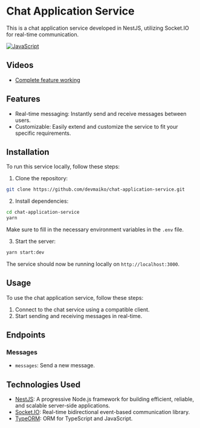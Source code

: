 # Chat Application Service

This is a chat application service developed in NestJS, utilizing Socket.IO for real-time communication.

[![JavaScript](https://skillicons.dev/icons?i=typescript,nodejs,nestjs,git)](https://skillicons.dev)

## Videos
- [Complete feature working](https://drive.google.com/file/d/1dRgm9pgoc5Z0EpjQZRDL7AEHyzAxesD-/view?usp=sharing)

## Features

- Real-time messaging: Instantly send and receive messages between users.
- Customizable: Easily extend and customize the service to fit your specific requirements.

## Installation

To run this service locally, follow these steps:

1. Clone the repository:

```bash
git clone https://github.com/devmaiko/chat-application-service.git
```

2. Install dependencies:

```bash
cd chat-application-service
yarn
```

Make sure to fill in the necessary environment variables in the `.env` file.

3. Start the server:

```bash
yarn start:dev
```

The service should now be running locally on `http://localhost:3000`.

## Usage

To use the chat application service, follow these steps:

1. Connect to the chat service using a compatible client.
2. Start sending and receiving messages in real-time.

## Endpoints

### Messages

- `messages`: Send a new message.

## Technologies Used

- [NestJS](https://nestjs.com/): A progressive Node.js framework for building efficient, reliable, and scalable server-side applications.
- [Socket.IO](https://socket.io/): Real-time bidirectional event-based communication library.
- [TypeORM](https://typeorm.io/): ORM for TypeScript and JavaScript.
